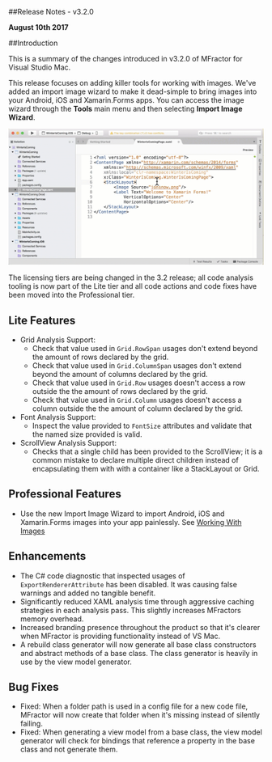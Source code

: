 ##Release Notes - v3.2.0

**August 10th 2017**

##Introduction

This is a summary of the changes introduced in v3.2.0 of MFractor for Visual Studio Mac.

This release focuses on adding killer tools for working with images. We've added an import image wizard to make it dead-simple to bring images into your Android, iOS and Xamarin.Forms apps. You can access the image wizard through the **Tools** main menu and then selecting **Import Image Wizard**.

![Using MFractors Image Wizard](/img/image-wizard/import-image.gif)

The licensing tiers are being changed in the 3.2 release; all code analysis tooling is now part of the Lite tier and all code actions and code fixes have been moved into the Professional tier.

## Lite Features

 - Grid Analysis Support:
    - Check that value used in `Grid.RowSpan` usages don't extend beyond the amount of rows declared by the grid.
    - Check that value used in `Grid.ColumnSpan` usages don't extend beyond the amount of columns declared by the grid.
    - Check that value used in `Grid.Row` usages doesn't access a row outside the the amount of rows declared by the grid.
    - Check that value used in `Grid.Column` usages doesn't access a column outside the the amount of column declared by the grid.
 - Font Analysis Support:
    - Inspect the value provided to `FontSize` attributes and validate that the named size provided is valid.
 - ScrollView Analysis Support:
    - Checks that a single child has been provided to the ScrollView; it is a common mistake to declare multiple direct children instead of encapsulating them with with a container like a StackLayout or Grid.

## Professional Features

 - Use the new Import Image Wizard to import Android, iOS and Xamarin.Forms images into your app painlessly. See [Working With Images](/image-importing-wizard.md)

## Enhancements

 - The C# code diagnostic that inspected usages of `ExportRendererAttribute` has been disabled. It was causing false warnings and added no tangible benefit.
 - Significantly reduced XAML analysis time through aggressive caching strategies in each analysis pass. This slightly increases MFractors memory overhead.
 - Increased branding presence throughout the product so that it's clearer when MFractor is providing functionality instead of VS Mac.
 - A rebuild class generator will now generate all base class constructors and abstract methods of a base class. The class generator is heavily in use by the view model generator.

## Bug Fixes

 - Fixed: When a folder path is used in a config file for a new code file, MFractor will now create that folder when it's missing instead of silently failing.
 - Fixed: When generating a view model from a base class, the view model generator will check for bindings that reference a property in the base class and not generate them.
